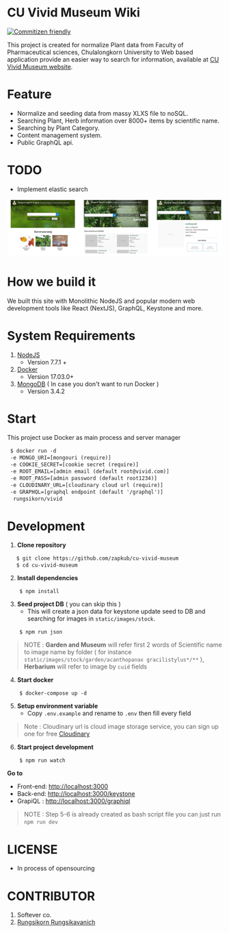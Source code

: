 # CU Vivid Museum Wiki
[![Commitizen friendly](https://img.shields.io/badge/commitizen-friendly-brightgreen.svg)](http://commitizen.github.io/cz-cli/)

This project is created for normalize Plant data from Faculty of Pharmaceutical sciences, Chulalongkorn University to Web based application provide an easier way to search for information, available at [CU Vivid Museum website]().
# Feature
 - Normalize and seeding data from massy XLXS file to noSQL.
 - Searching Plant, Herb information over 8000+ items by scientific name.
 - Searching by Plant Category.
 - Content management system.
 - Public GraphQL api.

# TODO
 - Implement elastic search

![SS](./docs/overall.jpg)

# How we build it
We built this site with Monolithic NodeJS and popular modern web development tools like React (NextJS), GraphQL, Keystone and more.

# System Requirements
1. [NodeJS](https://nodejs.org/en/)
    - Version 7.7.1 +
2. [Docker](https://www.docker.com/)
    - Version 17.03.0+
3. [MongoDB](https://www.mongodb.com/) ( In case you don't want to run Docker )
    - Version 3.4.2

# Start
This project use Docker as main process and server manager
```
 $ docker run -d 
 -e MONGO_URI=[mongouri (require)]
 -e COOKIE_SECRET=[cookie secret (require)]
 -e ROOT_EMAIL=[admin email (default root@vivid.com)]
 -e ROOT_PASS=[admin password (default root1234)]
 -e CLOUDINARY_URL=[cloudinary cloud url (require)]
 -e GRAPHQL=[graphql endpoint (default '/graphql')]
  rungsikorn/vivid
```


# Development
1. **Clone repository**
```
   $ git clone https://github.com/zapkub/cu-vivid-museum
   $ cd cu-vivid-museum
```
2. **Install dependencies**
```
    $ npm install
```

3. **Seed project DB** ( you can skip this )
    - This will create a json data for keystone update seed to DB and searching for images in `static/images/stock`.
```
    $ npm run json
```

> NOTE : 
**Garden and Museum** will refer first 2 words of Scientific name to image name by folder ( for instance `static/images/stock/garden/acanthopanax gracilistylus*/**` ), **Herbarium** will refer to image by `cuid` fields


4. **Start docker**
```
    $ docker-compose up -d
```
5. **Setup environment variable**
    - Copy `.env.example` and rename to `.env` then fill every field
> Note : Cloudinary url is cloud image storage service, you can sign up one for free [Cloudinary](https://cloudinary.com/console)
6. **Start project development**
```
    $ npm run watch
```

**Go to**
- Front-end: [http://localhost:3000](http://localhost:3000)
- Back-end: [http://localhost:3000/keystone](http://localhost:3000/keystone)
- GrapiQL : [http://localhost:3000/graphiql](http://localhost:3000/graphiql)

> NOTE : Step 5-6 is already created as bash script file you can just run `npm run dev`

# LICENSE
- In process of opensourcing

# CONTRIBUTOR
 1. Softever co.
 2. [Rungsikorn Rungsikavanich](https://github.com/zapkub)